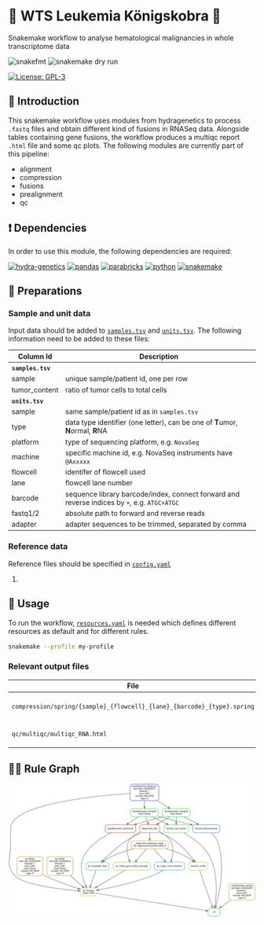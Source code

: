 # :crown: WTS Leukemia Königskobra :snake:

Snakemake workflow to analyse hematological malignancies in whole transcriptome data

![snakefmt](https://github.com/clinical-genomics-uppsala/wts_leukemia_konigskobra/actions/workflows/snakefmt.yaml/badge.svg?branch=develop)
![snakemake dry run](https://github.com/clinical-genomics-uppsala/wts_leukemia_konigskobra/actions/workflows/snakemake-dry-run.yaml/badge.svg?branch=develop)

[![License: GPL-3](https://img.shields.io/badge/License-GPL3-yellow.svg)](https://opensource.org/licenses/gpl-3.0.html)

## :speech_balloon: Introduction

This snakemake workflow uses modules from hydragenetics to process `.fastq` files and obtain different kind
of fusions in RNASeq data. Alongside tables containing gene fusions, the workflow produces a
multiqc report `.html` file and some qc plots. The following modules are currently part of this pipeline:

- alignment
- compression
- fusions
- prealignment
- qc

## :heavy_exclamation_mark: Dependencies

In order to use this module, the following dependencies are required:

[![hydra-genetics](https://img.shields.io/badge/hydragenetics-v0.11.0-blue)](https://github.com/hydra-genetics/)
[![pandas](https://img.shields.io/badge/pandas-1.3.1-blue)](https://pandas.pydata.org/)
[![parabricks](https://img.shields.io/badge/parabricks-3.7-blue)](https://docs.nvidia.com/clara/parabricks/3.7.0/index.html)
[![python](https://img.shields.io/badge/python-3.8-blue)](https://www.python.org/)
[![snakemake](https://img.shields.io/badge/snakemake-6.10.0-blue)](https://snakemake.readthedocs.io/en/stable/)

## :school_satchel: Preparations

### Sample and unit data

Input data should be added to
[`samples.tsv`](https://github.com/clinical-genomics-uppsala/wts_leukemia_konigskobra/blob/develop/config/samples.tsv)
and
[`units.tsv`](https://github.com/clinical-genomics-uppsala/wts_leukemia_konigskobra/blob/develop/config/units.tsv).
The following information need to be added to these files:

| Column Id | Description |
| --- | --- |
| **`samples.tsv`** |
| sample | unique sample/patient id, one per row |
| tumor_content | ratio of tumor cells to total cells |
| **`units.tsv`** |
| sample | same sample/patient id as in `samples.tsv` |
| type | data type identifier (one letter), can be one of **T**umor, **N**ormal, **R**NA |
| platform | type of sequencing platform, e.g. `NovaSeq` |
| machine | specific machine id, e.g. NovaSeq instruments have `@Axxxxx` |
| flowcell | identifer of flowcell used |
| lane | flowcell lane number |
| barcode | sequence library barcode/index, connect forward and reverse indices by `+`, e.g. `ATGC+ATGC` |
| fastq1/2 | absolute path to forward and reverse reads |
| adapter | adapter sequences to be trimmed, separated by comma |

### Reference data

Reference files should be specified in
[`config.yaml`](https://github.com/clinical-genomics-uppsala/wts_leukemia_konigskobra/blob/develop/config/config.yaml)

1. 

## :rocket: Usage

To run the workflow,
[`resources.yaml`](https://github.com/clinical-genomics-uppsala/wts_leukemia_konigskobra/blob/develop/config/resources.yaml)
is needed which defines different resources as default and for different rules.

```bash
snakemake --profile my-profile
```

### Relevant output files

| File | Description |
|---|---|
| `compression/spring/{sample}_{flowcell}_{lane}_{barcode}_{type}.spring` | compressed `.fastq` file pair |
| `qc/multiqc/multiqc_RNA.html` | `.html` report from MultiQC |

## :judge: Rule Graph

![rule_graph](images/rulegraph.svg)
